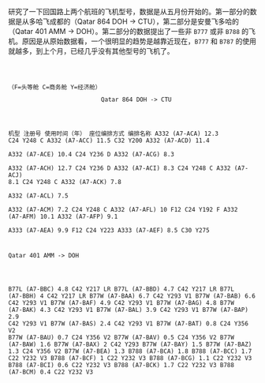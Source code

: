 研究了一下回国路上两个航班的飞机型号，数据是从五月份开始的。第一部分的数据是从多哈飞成都的（Qatar 864 DOH -> CTU），第二部分是安曼飞多哈的（Qatar 401 AMM -> DOH）。第二部分的数据提出了一些非 `B777` 或非 `B788` 的飞机。原因是从原始数据看，一个很明显的趋势是越靠近现在，`B777` 和 `B787` 的使用就越多，到上个月，已经几乎没有其他型号的飞机了。
<code><pre>
<pre style="float:left">（F=头等舱 C=商务舱 Y=经济舱）</pre>
<pre>Qatar 864 DOH -> CTU</pre>
机型   注册号    使用时间（年）   座位编排方式   编排名称
A332 (A7-ACA)     12.3       C24     Y248     C
A332 (A7-ACC)     11.5       C32     Y200
A332 (A7-ACD)     11.4  
A332 (A7-ACE)     10.4       C24     Y236     D
A332 (A7-ACG)     8.3  
A332 (A7-ACH)     12.7       C24     Y236     D
A332 (A7-ACI)     8.3        C24     Y248     C
A332 (A7-ACJ)     8.1        C24     Y248     C
A332 (A7-ACK)     7.8  
A332 (A7-ACL)     7.5  
A332 (A7-ACM)     7.2        C24     Y248     C
A332 (A7-AFL)     10         F12 C24 Y192     F
A332 (A7-AFM)     10.1 
A332 (A7-AFP)     9.1  
A333 (A7-AEA)     9.9        F12 C24 Y223
A333 (A7-AEF)     8.5        C30     Y275  
<pre>Qatar 401 AMM -> DOH</pre>
B77L (A7-BBC)     4.8        C42 Y217        LR
B77L (A7-BBD)     4.7        C42 Y217        LR
B77L (A7-BBH)     4          C42 Y217        LR
B77W (A7-BAA)     6.7        C42 Y293        V1
B77W (A7-BAB)     6.6        C42 Y293        V1
B77W (A7-BAF)     4.9        C42 Y293        V1
B77W (A7-BAG)     4.8 
B77W (A7-BAK)     4.3        C42 Y293        V1
B77W (A7-BAL)     3.9        C42 Y293        V1
B77W (A7-BAP)     2.9        C42 Y293        V1
B77W (A7-BAS)     2.4        C42 Y293        V1
B77W (A7-BAT)     0.8        C24 Y356        V2
B77W (A7-BAU)     0.7        C24 Y356        V2
B77W (A7-BAV)     0.5        C24 Y356        V2
B77W (A7-BAW)     1.6 
B77W (A7-BAX)     2          C42 Y293
B77W (A7-BAY)     1.5 
B77W (A7-BAZ)     1.3        C24 Y356        V2
B77W (A7-BEA)     1.3 
B788 (A7-BCA)     1.8 
B788 (A7-BCC)     1.7        C22 Y232        V3
B788 (A7-BCF)     1          C22 Y232        V3
B788 (A7-BCG)     1.1        C22 Y232        V3
B788 (A7-BCI)     0.6        C22 Y232        V3
B788 (A7-BCK)     1.7        C22 Y232        V3
B788 (A7-BCM)     0.4        C22 Y232        V3
</code></pre>